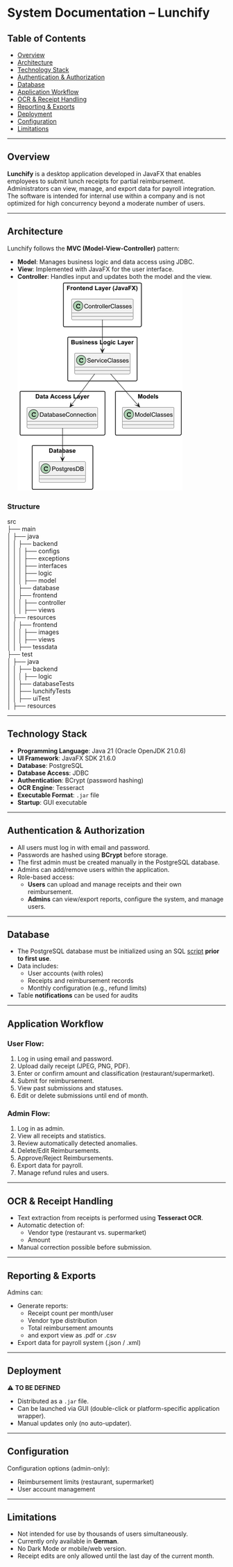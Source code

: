 # System Documentation – Lunchify

## Table of Contents

- [Overview](#overview)
- [Architecture](#architecture)
- [Technology Stack](#technology-stack)
- [Authentication & Authorization](#authentication--authorization)
- [Database](#database)
- [Application Workflow](#application-workflow)
- [OCR & Receipt Handling](#ocr--receipt-handling)
- [Reporting & Exports](#reporting--exports)
- [Deployment](#deployment)
- [Configuration](#configuration)
- [Limitations](#limitations)

---

## Overview

**Lunchify** is a desktop application developed in JavaFX that enables employees to submit lunch receipts for partial reimbursement. Administrators can view, manage, and export data for payroll integration. The software is intended for internal use within a company and is not optimized for high concurrency beyond a moderate number of users.

---

## Architecture

Lunchify follows the **MVC (Model-View-Controller)** pattern:

- **Model**: Manages business logic and data access using JDBC.
- **View**: Implemented with JavaFX for the user interface.
- **Controller**: Handles input and updates both the model and the view.  
 ![UML](../uml/UML_Release0.3.0/Architektur_UML.png)

### Structure 

src  
├── main  
│   ├── java  
│   │   ├── backend  
│   │   │   ├── configs  
│   │   │   ├── exceptions  
│   │   │   ├── interfaces  
│   │   │   ├── logic  
│   │   │   ├── model  
│   │   ├── database  
│   │   ├── frontend  
│   │   │   ├── controller  
│   │   │   ├── views  
│   ├── resources  
│   │   ├── frontend  
│   │   │   ├── images  
│   │   │   ├── views  
│   │   ├── tessdata  
├── test  
│   ├── java   
│   │   ├── backend  
│   │   │   ├── logic  
│   │   ├── databaseTests  
│   │   ├── lunchifyTests  
│   │   ├── uiTest  
│   ├── resources  
  
---

## Technology Stack

- **Programming Language**: Java 21 (Oracle OpenJDK 21.0.6)
- **UI Framework**: JavaFX SDK 21.6.0
- **Database**: PostgreSQL
- **Database Access**: JDBC
- **Authentication**: BCrypt (password hashing)
- **OCR Engine**: Tesseract
- **Executable Format**: `.jar` file
- **Startup**: GUI executable

---

## Authentication & Authorization

- All users must log in with email and password.
- Passwords are hashed using **BCrypt** before storage.
- The first admin must be created manually in the PostgreSQL database.
- Admins can add/remove users within the application.
- Role-based access:
    - **Users** can upload and manage receipts and their own reimbursement.
    - **Admins** can view/export reports, configure the system, and manage users.

---

## Database

- The PostgreSQL database must be initialized using an SQL [script](//Database.md) **prior to first use**.
- Data includes:
    - User accounts (with roles)
    - Receipts and reimbursement records
    - Monthly configuration (e.g., refund limits)
- Table **notifications** can be used for audits
  
---

## Application Workflow

### User Flow:
1. Log in using email and password.
2. Upload daily receipt (JPEG, PNG, PDF).
3. Enter or confirm amount and classification (restaurant/supermarket).
4. Submit for reimbursement.
5. View past submissions and statuses.
6. Edit or delete submissions until end of month.

### Admin Flow:
1. Log in as admin.
2. View all receipts and statistics.
3. Review automatically detected anomalies.
4. Delete/Edit Reimbursements.
5. Approve/Reject Reimbursements.
6. Export data for payroll.
7. Manage refund rules and users. 

---

## OCR & Receipt Handling

- Text extraction from receipts is performed using **Tesseract OCR**.
- Automatic detection of:
    - Vendor type (restaurant vs. supermarket)
    - Amount
- Manual correction possible before submission.

---

## Reporting & Exports

Admins can:
- Generate reports:
    - Receipt count per month/user
    - Vendor type distribution
    - Total reimbursement amounts
    - and export view as .pdf or .csv
- Export data for payroll system (.json / .xml)

---

## Deployment
⚠️ **TO BE DEFINED**
- Distributed as a `.jar` file.
- Can be launched via GUI (double-click or platform-specific application wrapper).
- Manual updates only (no auto-updater).

---

## Configuration

Configuration options (admin-only):
- Reimbursement limits (restaurant, supermarket)
- User account management

---

## Limitations

- Not intended for use by thousands of users simultaneously.
- Currently only available in **German**.
- No Dark Mode or mobile/web version.
- Receipt edits are only allowed until the last day of the current month.
